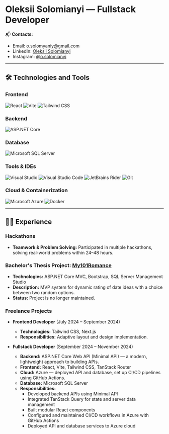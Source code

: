 # Oleksii Solomianyi — Fullstack Developer

📬 **Contacts:**  
- Email: [o.solomyaniy@gmail.com](mailto:o.solomyaniy@gmail.com)  
- LinkedIn: [Oleksii Solomianyi](https://www.linkedin.com/in/osolomianyi/)  
- Instagram: [@o.solomianyi](https://www.instagram.com/o.solomianyi/)

---

## 🛠️ Technologies and Tools

### Frontend  
<p align="start">
  <img alt="React" src="https://img.shields.io/badge/React-61DAFB?style=for-the-badge&logo=react&logoColor=white" />
  <img alt="Vite" src="https://img.shields.io/badge/Vite-C13515?style=for-the-badge&logo=vite&logoColor=white" />
  <img alt="Tailwind CSS" src="https://img.shields.io/badge/Tailwind_CSS-06B6D4?style=for-the-badge&logo=tailwind-css&logoColor=white" />
</p>

### Backend  
<p align="start">
  <img alt="ASP.NET Core" src="https://img.shields.io/badge/ASP.NET_Core-5C2D91?style=for-the-badge&logo=.net&logoColor=white" />
</p>

### Database  
<p align="start">
  <img alt="Microsoft SQL Server" src="https://img.shields.io/badge/SQL_Server_Manager-CC2927?style=for-the-badge&logo=microsoft-sql-server&logoColor=white" />
</p>

### Tools & IDEs  
<p align="start">
  <img alt="Visual Studio" src="https://img.shields.io/badge/Visual_Studio-5C2D91?style=for-the-badge&logo=visual-studio&logoColor=white" />
  <img alt="Visual Studio Code" src="https://img.shields.io/badge/Visual_Studio_Code-007ACC?style=for-the-badge&logo=visual-studio-code&logoColor=white" />
  <img alt="JetBrains Rider" src="https://img.shields.io/badge/Rider-000000?style=for-the-badge&logo=jetbrains&logoColor=white" />
  <img alt="Git" src="https://img.shields.io/badge/Git-F05032?style=for-the-badge&logo=git&logoColor=white" />
</p>

### Cloud & Containerization  
<p align="start">
  <img alt="Microsoft Azure" src="https://img.shields.io/badge/Azure-0089D6?style=for-the-badge&logo=microsoft-azure&logoColor=white" />
  <img alt="Docker" src="https://img.shields.io/badge/Docker-2496ED?style=for-the-badge&logo=docker&logoColor=white" />
</p>

---

## 🧑‍💻 Experience

### Hackathons  
- **Teamwork & Problem Solving:** Participated in multiple hackathons, solving real-world problems within 24–48 hours.

### Bachelor's Thesis Project: [My101Romance](https://github.com/dolbolesya/My101Romance)  
- **Technologies:** ASP.NET Core MVC, Bootstrap, SQL Server Management Studio  
- **Description:** MVP system for dynamic rating of date ideas with a choice between two random options.  
- **Status:** Project is no longer maintained.

### Freelance Projects

- **Frontend Developer** (July 2024 – September 2024)  
  - **Technologies:** Tailwind CSS, Next.js  
  - **Responsibilities:** Adaptive layout and design implementation.

- **Fullstack Developer** (September 2024 – November 2024)  
  - **Backend:** ASP.NET Core Web API (Minimal API) — a modern, lightweight approach to building APIs.  
  - **Frontend:** React, Vite, Tailwind CSS, TanStack Router  
  - **Cloud:** Azure — deployed API and database, set up CI/CD pipelines using GitHub Actions.  
  - **Database:** Microsoft SQL Server  
  - **Responsibilities:**  
    - Developed backend APIs using Minimal API  
    - Integrated TanStack Query for state and server data management  
    - Built modular React components  
    - Configured and maintained CI/CD workflows in Azure with GitHub Actions  
    - Deployed API and database services to Azure cloud
